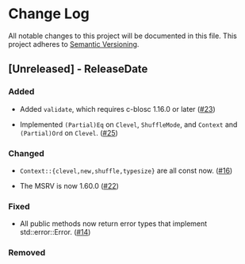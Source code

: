 # Change Log

All notable changes to this project will be documented in this file.
This project adheres to [Semantic Versioning](https://semver.org/).

## [Unreleased] - ReleaseDate

### Added

- Added `validate`, which requires c-blosc 1.16.0 or later
  ([#23](https://github.com/asomers/blosc-rs/pull/23))

- Implemented `(Partial)Eq` on `Clevel`, `ShuffleMode`, and `Context` and
  `(Partial)Ord` on `Clevel`.
  ([#25](https://github.com/asomers/blosc-rs/pull/25))

### Changed

- `Context::{clevel,new,shuffle,typesize}` are all const now.
  ([#16](https://github.com/asomers/blosc-rs/pull/16))

- The MSRV is now 1.60.0
  ([#22](https://github.com/asomers/blosc-rs/pull/22))

### Fixed

- All public methods now return error types that implement std::error::Error.
  ([#14](https://github.com/asomers/blosc-rs/pull/14))

### Removed
